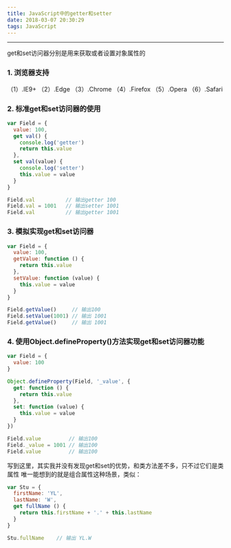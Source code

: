 ```yaml
---
title: JavaScript中的getter和setter
date: 2018-03-07 20:30:29
tags: JavaScript
---
```


------

get和set访问器分别是用来获取或者设置对象属性的

### 1. 浏览器支持

（1）.IE9+
（2）.Edge
（3）.Chrome
（4）.Firefox
（5）.Opera
（6）.Safari

### 2. 标准get和set访问器的使用
```javascript
var Field = {
  value: 100,
  get val() {
    console.log('getter')
    return this.value
  },
  set val(value) {
    console.log('setter')
    this.value = value
  }
}

Field.val          // 输出getter 100
Field.val = 1001   // 输出setter 1001
Field.val          // 输出getter 1001
```
<!--more-->
### 3. 模拟实现get和set访问器
```javascript
var Field = {
  value: 100,
  getValue: function () {
    return this.value
  },
  setValue: function (value) {
    this.value = value
  }
}

Field.getValue()     // 输出100
Field.setValue(1001) // 输出 1001
Field.getValue()     // 输出 1001
```

### 4. 使用Object.defineProperty()方法实现get和set访问器功能
```javascript
var Field = {
  value: 100
}

Object.defineProperty(Field, '_value', {
  get: function () {
    return this.value
  },
  set: function (value) {
    this.value = value
  }
})

Field.value         // 输出100
Field._value = 1001 // 输出100
Field.value         // 输出100
```

写到这里，其实我并没有发现get和set的优势，和类方法差不多，只不过它们是类属性
唯一能想到的就是组合属性这种场景，类似：
```javascript
var Stu = {
  firstName: 'YL',
  lastName: 'W',
  get fullName () {
    return this.firstName + '.' + this.lastName
  }
}

Stu.fullName    // 输出 YL.W
```
